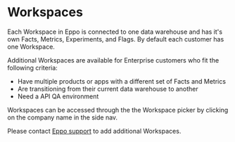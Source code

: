 # Workspaces

Each Workspace in Eppo is connected to one data warehouse and has it's own Facts, Metrics, Experiments, and Flags. By default each customer has one Workspace.

Additional Workspaces are available for Enterprise customers who fit the following criteria:
* Have multiple products or apps with a different set of Facts and Metrics
* Are transitioning from their current data warehouse to another
* Need a API QA environment

Workspaces can be accessed through the the Workspace picker by clicking on the company name in the side nav.

Please contact <a href="mailto:support@eppo.com">Eppo support</a> to add additional Workspaces.